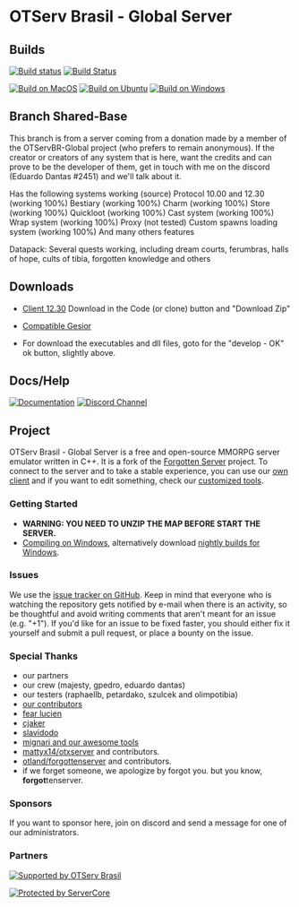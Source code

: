 # OTServ Brasil - Global Server

## Builds
[![Build status](https://ci.appveyor.com/api/projects/status/github/opentibiabr/otservbr-global?branch=develop&passingText=develop%20-%20OK&svg=true)](https://ci.appveyor.com/project/eduardodantas95/otservbr-global "Download nightly builds for Windows")
[![Build Status](https://travis-ci.org/opentibiabr/OTServBR-Global.svg?branch=develop)](https://travis-ci.org/dudantas/otservbr-global "Linux Build Status - Shared Base 1 Branch")

[![Build on MacOS](https://github.com/opentibiabr/otservbr-global/workflows/Build%20on%20MacOS/badge.svg)](https://github.com/opentibiabr/otservbr-global/actions?query=workflow%3A%22Build+on+MacOS%22)
[![Build on Ubuntu](https://github.com/opentibiabr/otservbr-global/workflows/Build%20on%20Ubuntu/badge.svg)](https://github.com/opentibiabr/otservbr-global/actions?query=workflow%3A%22Build+on+Ubuntu%22)
[![Build on Windows](https://github.com/opentibiabr/otservbr-global/workflows/Build%20on%20Windows/badge.svg)](https://github.com/opentibiabr/otservbr-global/actions?query=workflow%3A%22Build+on+Windows%22)

## Branch Shared-Base
This branch is from a server coming from a donation made by a member of the OTServBR-Global project (who prefers to remain anonymous).
If the creator or creators of any system that is here, want the credits and can prove to be the developer of them, get in touch with me on the discord (Eduardo Dantas #2451) and we'll talk about it.

Has the following systems working (source)
Protocol 10.00 and 12.30 (working 100%)
Bestiary (working 100%)
Charm (working 100%)
Store (working 100%)
Quickloot (working 100%)
Cast system (working 100%)
Wrap system (working 100%)
Proxy (not tested)
Custom spawns loading system (working 100%)
And many others features

Datapack:
Several quests working, including dream courts, ferumbras, halls of hope, cults of tibia, forgotten knowledge and others

## Downloads
* [Client 12.30](https://github.com/dudantas/tibia-client)
Download in the Code (or clone) button and "Download Zip"
* [Compatible Gesior](https://forums.otserv.com.br/index.php?/forums/topic/169428-premium-gesior-aac/)

* For download the executables and dll files, goto for the "develop - OK" ok button, slightly above.

## Docs/Help
[![Documentation](https://codedocs.xyz/Costallat/otservbr-global.svg)](https://codedocs.xyz/Costallat/otservbr-global/)
[![Discord Channel](https://img.shields.io/discord/528117503952551936.svg?label=discord)](https://discord.gg/3NxYnyV)

## Project
OTServ Brasil - Global Server is a free and open-source MMORPG server emulator written in C++. It is a fork of the [Forgotten Server](https://github.com/otland/forgottenserver) project. To connect to the server and to take a stable experience, you can use our [own client](https://forums.otserv.com.br/index.php?/forums/topic/167933-otservbr-global-cliente-tibia-12/) and if you want to edit something, check our [customized tools](https://github.com/opentibiabr/tools).

### Getting Started
* **WARNING: YOU NEED TO UNZIP THE MAP BEFORE START THE SERVER.**
* [Compiling on Windows](https://forums.otserv.com.br/index.php?/forums/topic/169235-windowsvc2019-compilando-sources-otservbr-global/), alternatively download [nightly builds for Windows](https://ci.appveyor.com/project/opentibiabr/otservbr-global).

### Issues
We use the [issue tracker on GitHub](https://github.com/dudantas/otservbr-global/issues). Keep in mind that everyone who is watching the repository gets notified by e-mail when there is an activity, so be thoughtful and avoid writing comments that aren't meant for an issue (e.g. "+1"). If you'd like for an issue to be fixed faster, you should either fix it yourself and submit a pull request, or place a bounty on the issue.

### Special Thanks
- our partners
- our crew (majesty, gpedro, eduardo dantas)
- our testers (raphaellb, petardako, szulcek and olimpotibia)
- [our contributors](https://github.com/opentibiabr/OTServBR-Global/graphs/contributors)
- [fear lucien](https://github.com/FearLucien)
- [cjaker](https://github.com/Eternal-Scripts)
- [slavidodo](https://github.com/slavidodo)
- [mignari and our awesome tools](https://github.com/ottools)
- [mattyx14/otxserver](https://github.com/mattyx14/otxserver) and contributors.
- [otland/forgottenserver](https://github.com/otland/forgottenserver) and contributors.
- if we forget someone, we apologize by forgot you. but you know, **forgot**tenserver.

### Sponsors
If you want to sponsor here, join on discord and send a message for one of our administrators.

### Partners
[![Supported by OTServ Brasil](https://forums.otserv.com.br/uploads/monthly_2018_05/otbr.png.9f34d819278e170c73dd155a0ca1b501.png)](https://forums.otserv.com.br)

[![Protected by ServerCore](https://mktsc.servercore.com.br/protectedbyservercore.png)](https://bit.ly/1q2q4de)
